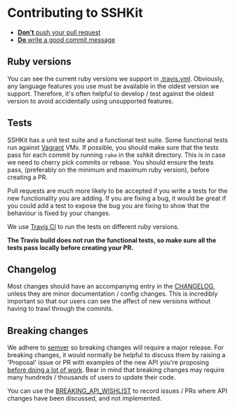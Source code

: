 # Contributing to SSHKit

 * [**Don't** push your pull request](http://www.igvita.com/2011/12/19/dont-push-your-pull-requests/)
 * [**Do** write a good commit message](http://365git.tumblr.com/post/3308646748/writing-git-commit-messages)

## Ruby versions

You can see the current ruby versions we support in [.travis.yml](.travis.yml).
Obviously, any language features you use must be available in the oldest version we support.
Therefore, it's often helpful to develop / test against the oldest version to avoid accidentally
using unsupported features.

## Tests

SSHKit has a unit test suite and a functional test suite. Some functional tests run against
[Vagrant](https://www.vagrantup.com/) VMs. If possible, you should make sure that the
tests pass for each commit by running `rake` in the sshkit directory. This is in case we
need to cherry pick commits or rebase. You should ensure the tests pass, (preferably on
the minimum and maximum ruby version), before creating a PR.

Pull requests are much more likely to be accepted if you write a tests for the new functionality
you are adding. If you are fixing a bug, it would be great if you could add a test to
expose the bug you are fixing to show that the behaviour is fixed by your changes.

We use [Travis CI](https://travis-ci.org/capistrano/sshkit) to run the tests on different
ruby versions.

**The Travis build does not run the functional tests,
so make sure all the tests pass locally before creating your PR.**

## Changelog

Most changes should have an accompanying entry in the [CHANGELOG](CHANGELOG.md), unless they
are minor documentation / config changes. This is incredibly important so that our users can
see the affect of new versions without having to trawl through the commits.

## Breaking changes

We adhere to [semver](http://semver.org/) so breaking changes will require a major release.
For breaking changes, it would normally be helpful to discuss them by raising a 'Proposal' issue
or PR with examples of the new API you're proposing
[before doing a lot of work](https://www.igvita.com/2011/12/19/dont-push-your-pull-requests/).
Bear in mind that breaking changes may require many hundreds / thousands of users to update their
code.

You can use the [BREAKING_API_WISHLIST](BREAKING_API_WISHLIST.md) to record issues / PRs where
API changes have been discussed, and not implemented.
